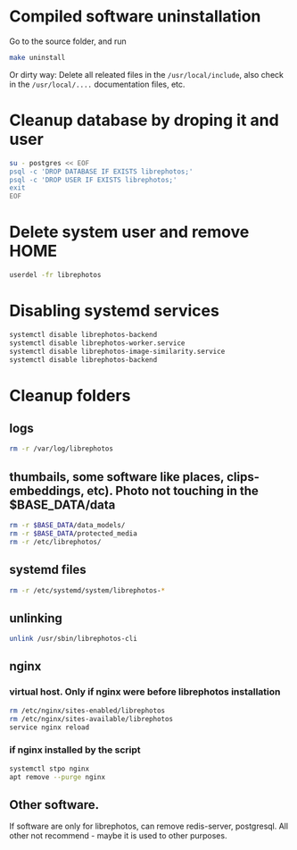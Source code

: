 # Compiled software uninstallation  
Go to the source folder, and run  
```bash
make uninstall
```  

Or dirty way:
Delete all releated files in the `/usr/local/include`, also check in the `/usr/local/....` documentation files, etc.  

# Cleanup database by droping it and user  
``` bash
su - postgres << EOF
psql -c 'DROP DATABASE IF EXISTS librephotos;'
psql -c 'DROP USER IF EXISTS librephotos;'
exit
EOF
```

# Delete system user and remove HOME
```bash
userdel -fr librephotos
```  

# Disabling systemd services  
```bash
systemctl disable librephotos-backend
systemctl disable librephotos-worker.service
systemctl disable librephotos-image-similarity.service
systemctl disable librephotos-backend
```

# Cleanup folders  
## logs  
```bash
rm -r /var/log/librephotos
```
## thumbails, some software like places, clips-embeddings, etc). Photo not touching in the $BASE_DATA/data
```bash
rm -r $BASE_DATA/data_models/
rm -r $BASE_DATA/protected_media
rm -r /etc/librephotos/
```  

## systemd files
```bash
rm -r /etc/systemd/system/librephotos-*
```
## unlinking    
```bash
unlink /usr/sbin/librephotos-cli
```
## nginx  
### virtual host. Only if nginx were before librephotos installation  
```bash
rm /etc/nginx/sites-enabled/librephotos
rm /etc/nginx/sites-available/librephotos
service nginx reload
```
### if nginx installed by the script  
```bash
systemctl stpo nginx
apt remove --purge nginx
```
## Other software.  
If software are only for librephotos, can remove redis-server, postgresql. All other not recommend - maybe it is used to other purposes.
